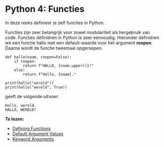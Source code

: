 # Python 4: Functies

In deze reeks definieer je zelf functies in Python.

Functies zijn zeer belangrijk voor zowel modulariteit als hergebruik van code. Functies definiëren in Python is zeer eenvoudig. Hieronder definiëren we een functie hallo met een default-waarde voor het argument **roepen**. Daarna wordt de functie tweemaal opgeroepen.

    def hallo(naam, roepen=False):
        if roepen:
            return f"HALLO, {naam.upper()}!"
        else:
            return f"Hallo, {naam}."
    
    print(hallo("wereld"))
    print(hallo("wereld", True))

geeft de volgende uitvoer:

    Hallo, wereld.
    HALLO, WERELD!

**Te lezen:**

* [Defining Functions](https://docs.python.org/3.7/tutorial/controlflow.html#defining-functions)
* [Default Argument Values](https://docs.python.org/3.7/tutorial/controlflow.html#default-argument-values)
* [Keyword Arguments](https://docs.python.org/3.7/tutorial/controlflow.html#keyword-arguments)

